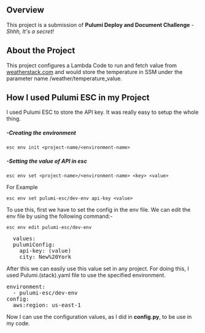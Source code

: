 ## Overview
This project is a submission of **Pulumi Deploy and Document Challenge** - *Shhh, It's a secret!*
## About the Project
This project configures a Lambda Code to run and fetch value from [weatherstack.com](https://weatherstack.com/) and would store the temperature in SSM under the parameter name /weather/temperature_value.
## How I used Pulumi ESC in my Project
I used Pulumi ESC to store the API key. It was really easy to setup the whole thing.
##### -Creating the environment
`esc env init <project-name/<environment-name>`
##### -Setting the value of API in esc
`esc env set <project-name>/<environment-name> <key> <value>`

For Example

`esc env set pulumi-esc/dev-env api-key <value>`

To use this, first we have to set the config in the env file. We can edit the env file by using the following command:-

`esc env edit pulumi-esc/dev-env`

<pre>
  values:
  pulumiConfig:
    api-key: (value)
    city: New%20York
</pre> 

After this we can easily use this value set in any project. For doing this, I used Pulumi.(stack).yaml file to use the specified environment. 

<pre>environment:
  - pulumi-esc/dev-env
config:
  aws:region: us-east-1</pre>

Now I can use the configuration values, as I did in **config.py**, to be use in my code.

